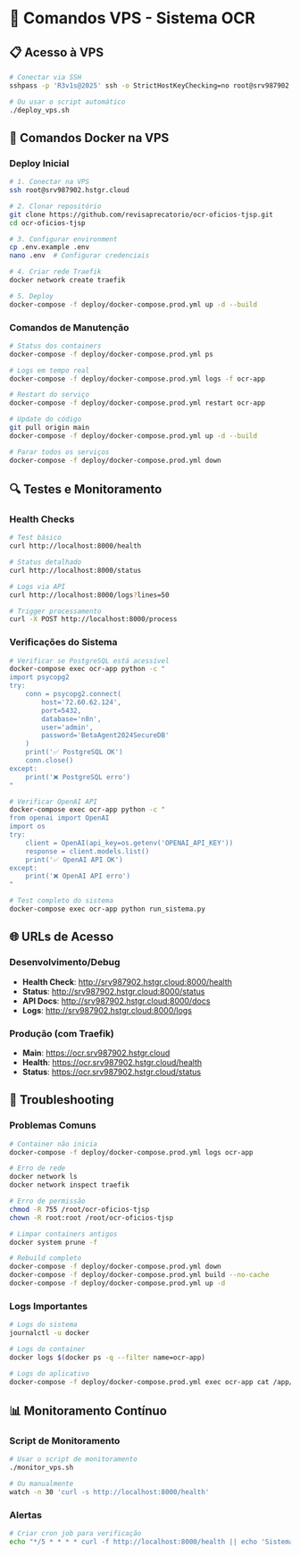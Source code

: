 # 🚀 Comandos VPS - Sistema OCR

## 📋 Acesso à VPS
```bash
# Conectar via SSH
sshpass -p 'R3v1s@2025' ssh -o StrictHostKeyChecking=no root@srv987902.hstgr.cloud

# Ou usar o script automático
./deploy_vps.sh
```

## 🐳 Comandos Docker na VPS

### Deploy Inicial
```bash
# 1. Conectar na VPS
ssh root@srv987902.hstgr.cloud

# 2. Clonar repositório
git clone https://github.com/revisaprecatorio/ocr-oficios-tjsp.git
cd ocr-oficios-tjsp

# 3. Configurar environment
cp .env.example .env
nano .env  # Configurar credenciais

# 4. Criar rede Traefik
docker network create traefik

# 5. Deploy
docker-compose -f deploy/docker-compose.prod.yml up -d --build
```

### Comandos de Manutenção
```bash
# Status dos containers
docker-compose -f deploy/docker-compose.prod.yml ps

# Logs em tempo real
docker-compose -f deploy/docker-compose.prod.yml logs -f ocr-app

# Restart do serviço
docker-compose -f deploy/docker-compose.prod.yml restart ocr-app

# Update do código
git pull origin main
docker-compose -f deploy/docker-compose.prod.yml up -d --build

# Parar todos os serviços
docker-compose -f deploy/docker-compose.prod.yml down
```

## 🔍 Testes e Monitoramento

### Health Checks
```bash
# Test básico
curl http://localhost:8000/health

# Status detalhado
curl http://localhost:8000/status

# Logs via API
curl http://localhost:8000/logs?lines=50

# Trigger processamento
curl -X POST http://localhost:8000/process
```

### Verificações do Sistema
```bash
# Verificar se PostgreSQL está acessível
docker-compose exec ocr-app python -c "
import psycopg2
try:
    conn = psycopg2.connect(
        host='72.60.62.124',
        port=5432,
        database='n8n',
        user='admin',
        password='BetaAgent2024SecureDB'
    )
    print('✅ PostgreSQL OK')
    conn.close()
except:
    print('❌ PostgreSQL erro')
"

# Verificar OpenAI API
docker-compose exec ocr-app python -c "
from openai import OpenAI
import os
try:
    client = OpenAI(api_key=os.getenv('OPENAI_API_KEY'))
    response = client.models.list()
    print('✅ OpenAI API OK')
except:
    print('❌ OpenAI API erro')
"

# Test completo do sistema
docker-compose exec ocr-app python run_sistema.py
```

## 🌐 URLs de Acesso

### Desenvolvimento/Debug
- **Health Check**: http://srv987902.hstgr.cloud:8000/health
- **Status**: http://srv987902.hstgr.cloud:8000/status  
- **API Docs**: http://srv987902.hstgr.cloud:8000/docs
- **Logs**: http://srv987902.hstgr.cloud:8000/logs

### Produção (com Traefik)
- **Main**: https://ocr.srv987902.hstgr.cloud
- **Health**: https://ocr.srv987902.hstgr.cloud/health
- **Status**: https://ocr.srv987902.hstgr.cloud/status

## 🔧 Troubleshooting

### Problemas Comuns
```bash
# Container não inicia
docker-compose -f deploy/docker-compose.prod.yml logs ocr-app

# Erro de rede
docker network ls
docker network inspect traefik

# Erro de permissão
chmod -R 755 /root/ocr-oficios-tjsp
chown -R root:root /root/ocr-oficios-tjsp

# Limpar containers antigos
docker system prune -f

# Rebuild completo
docker-compose -f deploy/docker-compose.prod.yml down
docker-compose -f deploy/docker-compose.prod.yml build --no-cache
docker-compose -f deploy/docker-compose.prod.yml up -d
```

### Logs Importantes
```bash
# Logs do sistema
journalctl -u docker

# Logs do container
docker logs $(docker ps -q --filter name=ocr-app)

# Logs do aplicativo
docker-compose -f deploy/docker-compose.prod.yml exec ocr-app cat /app/logs/ocr_oficios.log
```

## 📊 Monitoramento Contínuo

### Script de Monitoramento
```bash
# Usar o script de monitoramento
./monitor_vps.sh

# Ou manualmente
watch -n 30 'curl -s http://localhost:8000/health'
```

### Alertas
```bash
# Criar cron job para verificação
echo "*/5 * * * * curl -f http://localhost:8000/health || echo 'Sistema OCR offline' | mail admin@example.com" | crontab -
```
